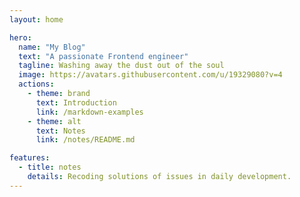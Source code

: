 ```yaml
---
layout: home

hero:
  name: "My Blog"
  text: "A passionate Frontend engineer"
  tagline: Washing away the dust out of the soul
  image: https://avatars.githubusercontent.com/u/19329080?v=4
  actions:
    - theme: brand
      text: Introduction
      link: /markdown-examples
    - theme: alt
      text: Notes
      link: /notes/README.md

features:
  - title: notes
    details: Recoding solutions of issues in daily development. 
---
```


